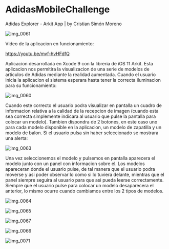 # AdidasMobileChallenge
Adidas Explorer - Arkit App   |   by Cristian Simón Moreno

![img_0061](https://user-images.githubusercontent.com/16426967/31556807-c53cef9c-b046-11e7-9c3d-b51d7ca76141.PNG)

Video de la aplicacion en funcionamiento:

https://youtu.be/mvf-hvHFdfQ

Aplicacion desarrollada en Xcode 9 con la libreria de iOS 11 Arkit. Esta aplicacion nos permitira la visualizacion de una serie de modelos de articulos de Adidas mediante la realidad aumentada. Cuando el usuario inicia la aplicacion el sistema esperara hasta tener la correcta iluminacion para su funcionamiento:

![img_0060](https://user-images.githubusercontent.com/16426967/31556917-2c039d84-b047-11e7-9d6f-c1aca18851c5.PNG)

Cuando este correcto el usuario podra visualizar en pantalla un cuadro de informacion relativa a la calidad de la recepcion de imagen (cuando esta sea correcta simplemente indicara al usuario que pulse la pantalla para colocar un modelo). Tambien dispondra de 2 botones, en este caso uno para cada modelo disponible en la aplicacion, un modelo de zapatilla y un modelo de balon. Si el usuario pulsa sin haber seleccionado se mostrara una alerta:

![img_0063](https://user-images.githubusercontent.com/16426967/31557035-92952a40-b047-11e7-8333-2710ffef9248.PNG)

Una vez seleccionemos el modelo y pulsemos en pantalla aparecera el modelo junto con un panel con informacion sobre el. Los modelos apareceran donde el usuario pulse, de tal manera que el usuario podra moverse y asi poder observar lo como si lo tuviera delante, mientras que el panel siempre seguira al usuario para que asi pueda leerse correctamente. Siempre que el usuario pulse para colocar un modelo desaparecera el anterior, lo mismo ocurre cuando cambiamos entre los 2 tipos de modelos.

![img_0064](https://user-images.githubusercontent.com/16426967/31557124-e5e058fa-b047-11e7-8bd0-6b6545becaf1.PNG)

![img_0065](https://user-images.githubusercontent.com/16426967/31557136-e9f5751a-b047-11e7-9467-c2262ab033cd.PNG)

![img_0067](https://user-images.githubusercontent.com/16426967/31557142-ef01527c-b047-11e7-81f9-ace65c58c08f.PNG)

![img_0066](https://user-images.githubusercontent.com/16426967/31557138-ebd61c90-b047-11e7-95e0-4b4a67e2cc4f.PNG)

![img_0071](https://user-images.githubusercontent.com/16426967/31557151-f8fb7da2-b047-11e7-860c-1034e729af72.PNG)


